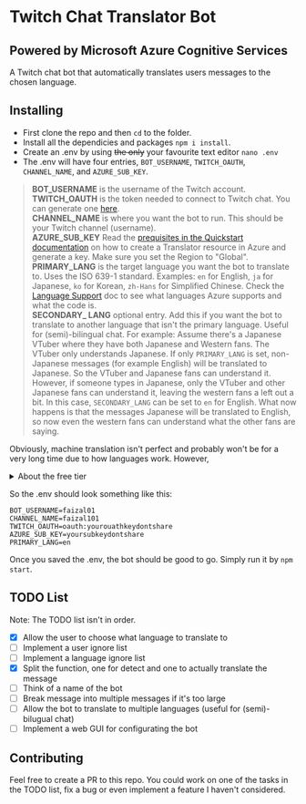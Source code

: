 # Twitch Chat Translator Bot

## Powered by Microsoft Azure Cognitive Services

A Twitch chat bot that automatically translates users messages to the chosen language.

## Installing

- First clone the repo and then `cd` to the folder.
- Install all the dependicies and packages `npm i install`.
- Create an .env by using ~~the only~~ your favourite text editor `nano .env`
- The .env will have four entries, `BOT_USERNAME`, `TWITCH_OAUTH`, `CHANNEL_NAME`, and `AZURE_SUB_KEY`.

> **BOT_USERNAME** is the username of the Twitch account.\
**TWITCH_OAUTH** is the token needed to connect to Twitch chat. You can generate one [here](https://twitchapps.com/tmi/).\
**CHANNEL_NAME** is where you want the bot to run. This should be your Twitch channel (username).\
**AZURE_SUB_KEY** Read the [prequisites in the Quickstart documentation](https://docs.microsoft.com/en-gb/azure/cognitive-services/translator/quickstart-translator) on how to create a Translator resource in Azure and generate a key. Make sure you set the Region to "Global".\
**PRIMARY_LANG** is the target language you want the bot to translate to. Uses the ISO 639-1 standard. Examples: `en` for English, `ja` for Japanese, `ko` for Korean, `zh-Hans` for Simplified Chinese. Check the [Language Support](https://docs.microsoft.com/en-us/azure/cognitive-services/translator/language-support) doc to see what languages Azure supports and what the code is.\
**SECONDARY_ LANG** optional entry. Add this if you want the bot to translate to another language that isn't the primary language. Useful for (semi)-bilingual chat. For example: Assume there's a Japanese VTuber where they have both Japanese and Western fans. The VTuber only understands Japanese. If only `PRIMARY_LANG` is set, non-Japanese messages (for example English) will be translated to Japanese. So the VTuber and Japanese fans can understand it. However, if someone types in Japanese, only the VTuber and other Japanese fans can understand it, leaving the western fans a left out a bit. In this case, `SECONDARY_LANG` can be set to `en` for English. What now happens is that the messages Japanese will be translated to English, so now even the western fans can understand what the other fans are saying.

Obviously, machine translation isn't perfect and probably won't be for a very long time due to how languages work. However, 

<details>
  <summary>About the free tier</summary>
  The F1 (Free) tier allows up-to 2M million characters translated per month. From the [FAQ](https://www.microsoft.com/en-us/translator/business/faq/): "A 30-page document has around 17,000 characters; the seven Harry Potter books comprise about 60 million characters." I'm not too good at estimating but I don't think that Twitch chat will exceed the 2 million characters per month.

  Though, if you're using this bot and chat is super-active, then 2 million characters *might* not be enough. In this case, open an issue or contact me on Discord and I'll give this "issue" a higher priority on the TODO list. Nevertheless, Azure won't overcharge you if you're on the F1 tier.
</details>

So the .env should look something like this:

```.env
BOT_USERNAME=faizal01
CHANNEL_NAME=faizal101
TWITCH_OAUTH=oauth:yourouathkeydontshare
AZURE_SUB_KEY=yoursubkeydontshare
PRIMARY_LANG=en
```

Once you saved the .env, the bot should be good to go. Simply run it by `npm start`.

## TODO List

Note: The TODO list isn't in order.

- [x] Allow the user to choose what language to translate to
- [ ] Implement a user ignore list
- [ ] Implement a language ignore list
- [x] Split the function, one for detect and one to actually translate the message
- [ ] Think of a name of the bot
- [ ] Break message into multiple messages if it's too large
- [ ] Allow the bot to translate to multiple languages (useful for (semi)-bilugual chat)
- [ ] Implement a web GUI for configurating the bot

## Contributing

Feel free to create a PR to this repo. You could work on one of the tasks in the TODO list, fix a bug or even implement a feature I haven't considered.
